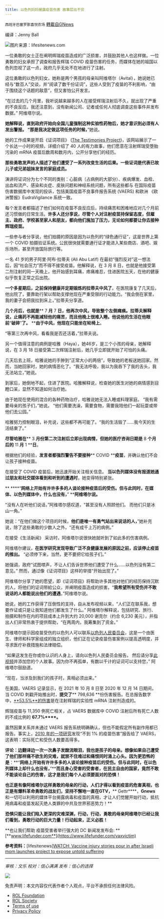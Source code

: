 ```yaml
---
title: 以色列妈妈揭露疫苗伤害 故事层出不穷
---
```

`西班牙巴塞罗那喜悦农场` [轉載自GNews](https://gnews.org/zh-hans/1634719/)

编译：Jenny Ball

![](https://assets.gnews.org/wp-content/uploads/2021/11/image0-14.jpg)图片来源：lifesitenews.com

一位勇敢的女士正在阐明辉瑞疫苗造成的广泛损害，并鼓励其他人也这样做。一位勇敢的妇女承担了调查和报告辉瑞 COVID 疫苗伤害的任务，而媒体在她的祖国以色列忽视了这一点，政府几乎无处不在地进行了注射。

这位勇敢的以色列妇女，她称是两个男孩的母亲叫阿维塔尔（Avital），她说她已经与“数百人”交谈，并“阅读了数千份证词”，这些人受到了疫苗的不利影响，“由于围绕这个话题的敌意”，但又害怕公开发言。

“在过去的几个月里，我听说越来越多的人在接受辉瑞注射后不久，就出现了严重的不良反应。我还注意到，没有新闻公司、记者或任何人彻底调查这些事件并发布数据，” 阿维塔尔说。

**她解释说，直到政府开始向全国儿童强制这种实验性药物后，她才意识到必须有人发出警报。 “那是我决定做这项任务的时候，**”她说。

她的工作成果是开启《证词项目》 ([The Testimonies Project](https://www.vaxtestimonies.org/en/))，该网站展示了一个长达一小时的视频，详细介绍了 40 人的有力故事，他们愿意在注射辉瑞受堕胎污染的 mRNA 疫苗后数周和数月内，公开分享他们的经历。

**那些勇敢发声的人描述了他们遭受了一系列改变生活的后果。一些证词是代表已故儿子或兄弟姐妹发言的家庭成员。**

演讲将证词分为七个不同的类别：心脏病（占病例的大部分）、疾病爆发、血栓、出血和流产、感染和炎症、皮肤问题和神经系统问题，所有这些都与 在国际疫苗伤害数据库中发现的投诉，包括美国疫苗不良事件报告系统 (VAERS) 和欧洲 《欧洲警报》EudraVigilance 系统一致。

每个发言者都描述了他们如何在疫苗不良反应后，持续痛苦和困难地应对几个月前还习惯做的日常生活。**许多人还分享说，尽管个人对注射疫苗持保留态度，但雇主、政府、学校甚至家人和朋友，都向他们施加了压力，无论如何都要让你去接种辉瑞疫苗。**

一些参与者分享说，他们拍摄的原因是因为以色列的“绿色通行证”，这是世界上第一个 COVID 拍摄验证系统。公民很快就需要通行证才能进入某些商店、酒吧、娱乐场所，甚至开放国际旅行等。

一名 41 岁的男子阿里·阿布·拉蒂夫 (Ali Abu Latif) 在最初“强烈反对”这一想法后，因“社会压力”而不得不接受疫苗。他解释说，在 3 月 8 日，也就是他接受第二剂注射的同一天晚上，他开始感到耳痛，疼痛难忍，住进医院五天，在他的健康似乎恢复正常之后出院。

**一个多星期后，之前保持健康并定期锻炼的拉蒂夫中风了**。在医院康复了几天后，他出院了，要靠助行架以帮助支撑他现在严重受限的行动能力。“我会倒在家里，我的妻子会把我拉到床上，”拉蒂夫分享道。

**几个月后，也就是**** 7 ****月**** 7 ****日，他再次中风，导致整个左侧瘫痪。拉蒂夫解释说，止痛药不再能减轻他的痛苦，而且他晚上很难入睡。他说他的生活在他眼前****“****破碎****”****了。**** ****由于中风，他现在只能坐在轮椅上**。

“等第三次再中风，看看我是否还活着，”拉蒂夫说。

另一个值得注意的病例是哈雅（Haya），她46岁，是三个小孩的母亲，她解释说，在 3 月 18 日接受第二次辉瑞注射后，她几乎立即就开始了可怕的头痛。

几天后去上班，哈雅说她的手肿到“正常大小的两倍”，导致她的老板送她回家。然而，当她回家时，她的病情恶化了。“我无法呼吸，我以为我吞下了我的舌头，我无法站立，”她说。

到家后，她倒地不起，住进了医院。哈雅解释说，检查她的医生对她的病情感到目瞪口呆，显然不知道如何治疗她。

由于她现在使用的混合的各种药物治疗，哈雅说她无法入睡或料理家庭。 “我有需要母亲的孩子们，”她说。 “他们需要洗澡，需要食物，需要我陪他们一起玩耍或带他们去公园。”

哈雅努力控制眼泪，补充说，这些都不再可能了。“我的生活毁了……我今天的生活结束了。”

**尽管哈雅在**** 3 ****月份第二次注射后立即出现病情，但她的医疗咨询日期是**** 8 ****个月后的**** 11 ****月**** 1 ****日**。

根据他们的经验，**发言者都强烈警告不要接种**** COVID ****疫苗**，并确认他们不会让孩子接种疫苗。

在接受了 COVID 疫苗后，她迅速开始关注相关信息。 **当以色列媒体没有报道她通过朋友和社交媒体看到和听到的遭遇时**，她变得特别紧张。

** ****“****网络上开始有许许多多的人谈论接种疫苗后的受伤。但与此同时，在媒体、以色列媒体中，什么也没有，****” ****阿维塔尔说。**

“没有人在听他们说话，”阿维塔尔感叹道，“甚至没有人照顾他们。 而他们只是冰山一角。”

她说：“在他们做这个项目的时候，**他们是唯一有勇气站出来说话的人，**”她补充说，除了这些勇敢的少数人之外，“还有成千上万的病例。”

在接受《生活新闻》 采访时，阿维塔尔说很快她就听到了如此多的伤害病例。

阿维塔尔建议，**在医学研究发现导致广泛不良健康发展的原因之前，应该停止疫苗的推出。** “必须停下来，当然，更不要把它给孩子们。”

她强调，政府“试图噤声，不让人们告诉世界他们遭受了什么……以色列没有第二意见。” 然而，通过像《证词项目》这样的举措“开始出现了。”

阿维塔尔分享了她的愿望，即《证词项目》将帮助许多其他对他们的经历保持沉默的人，将他们的证词带給公众，并阐明疫苗造成的损害。“**我希望所有受伤并不敢说话的人都能说出他们的遭遇**，”阿维塔尔说。

她说，她的工作获得了压倒性的支持，自从发布视频以来，“人们正在联系我，想要作证或只是让我知道他们都发生了什么。” 阿维塔尔解释说，包括研究、旅行、拍摄和制作在内的项目成本上升到大约 20,000 谢克尔（约合 6,230 美元），并指出人们非常热衷于提供帮助，“在两周内，我筹集到了资金。”

阿维塔尔提示因疫苗受伤的以色列人可以联系[以色列人民委员会](https://www.the-people-committee.com/contact)，这是一个由医生、律师和科学家组成的独立组织，他们正在记录疫苗伤害案例以提高透明度，并寻求医疗补救措施和法律赔偿。

“如果这发生在你或你认识的人身上，请向以色列人民委员会报告。 然后请分享[此视频](https://www.vaxtestimonies.org/)并添加您的个人故事。因为你不再孤单，有数以千计的证词可以支持您，” 阿维塔尔鼓励道。

“现在，当涉及到我们的孩子时，真相必须出来。”

在美国，VAERS 记录显示，在 2021 年 10 月 8 日至 2020 年 12 月 14 日期间，当 COVID 刺戳开始推出时，**提交了**** 798,636 **份伤害报告。在总报告数字中，[**53.5%**的伤害](https://medalerts.org/vaersdb/findfield.php?TABLE=ON&amp;GROUP1=CAT&amp;EVENTS=ON&amp;VAX=COVID19&amp;VAXMAN=PFIZER/BIONTECH)是在注射辉瑞的实验性 mRNA 注射剂造成的。

辉瑞疫苗与 11,350 例死亡相关，占 VAERS 数据库中 COVID 注射后所有死亡人数的不成比例的 **67.7%****。**

虽然因果关系并未通过 VAERS 报告系统明确确认，但也不能假定所有副作用都已报告。事实上，[2010 年的一项研究](https://digital.ahrq.gov/sites/default/files/docs/publication/r18hs017045-lazarus-final-report-2011.pdf)发现“不到 1% 的疫苗伤害”报告给了 VAERS，这表明：实际死亡和受伤人数要高得多。

**评论：边翻译边一次一次鼻子发酸流眼泪，我也是孩子的母亲。想像如果自己遭受了他们那样痛不欲生的灾难，就禁不住难过和痛恨同时涌上心头。因为更恐怖的是**：**“****网络上开始有许许多多的人谈论接种疫苗后的受伤。但与此同时，在以色列媒体上却什么也没有，****”****而且身心受害的受害者，在民主自由的国家，竟然不敢不能谈论自己的伤害，这才是我们每个人必须要面对的恐惧！**

**也正是有像阿维塔尔这样勇敢的母亲的行动，人们才得以看到疫苗的危害真相，也正是有爆料革命勇敢的战友们，坚持不懈地一直在****GTV****，**** Gettr****，****Gnews****和一切可以利用的媒体平台揭露病毒和疫苗的真相，才让人们觉醒开始行动，抵抗用病毒和疫苗发起灭绝人类罪的中共及世界邪恶势力！**

**恐惧只能让我们陷入更深的灾难深渊，行动，行动，勇敢的母亲阿维塔尔已经让我们看到，勇敢行动的巨大力量！行动起来，正义必胜！**

**也让我们帮助 疫苗受害者举行强大的 DC 新闻发发布会: **[**www.lifefunder.com**](https://www.lifefunder.com/vaxvictim)

**参考资料：**[lifesitenews][WATCH: Vaccine injury stories pour in after Israeli mom launches project to expose untold suffering](https://www.lifesitenews.com/news/vaccine-injury-stories-pour-in-after-israeli-woman-launches-project-to-expose-untold-suffering-suffering/)

* * *

*审核：文乐
校对：信心满满
发布：信心的选择*

![](https://assets.gnews.org/wp-content/uploads/2021/11/tempsnip111.png)

 

免责声明：本文内容仅代表作者个人观点，平台不承担任何法律风险。

- [ROL Foundation](https://rolfoundation.org/)
- [ROL Society](https://rolsociety.org/)
- [Terms of use](https://gnews.org/terms-of-use-3/)
- [Privacy Policy](https://gnews.org/privacy-policy/)
